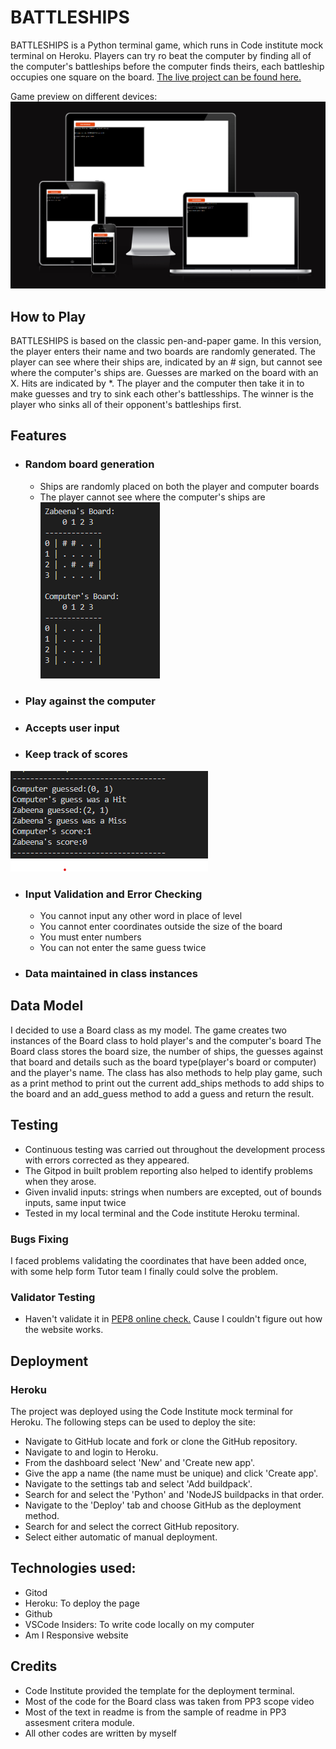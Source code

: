# BATTLESHIPS
BATTLESHIPS is a Python terminal game, which runs in Code institute mock terminal on Heroku.
Players can try ro beat the computer by finding all of the computer's battleships before the computer finds theirs, each battleship occupies one square on the board.
[The live project can be found here.](https://battle-ship-zabeena.herokuapp.com/)

Game preview on different devices:
![Game Introduction](assets/images/Game_view.png)

## How to Play
BATTLESHIPS is based on the classic pen-and-paper game.
In this version, the player enters their name and two boards are randomly generated.
The player can see where their ships are, indicated by an # sign, but cannot see where the computer's ships are.
Guesses are marked on the board with an X. Hits are indicated by *. 
The player and the computer then take it in to make guesses and try to sink each other's battlesships.
The winner is the player who sinks all of their opponent's battleships first.
## Features

* ### Random board generation
    * Ships are randomly placed on both the player and computer boards
    * The player cannot see where the computer's ships are
    ![Game Boards](assets/images/boards.png)
* ### Play against the computer
* ### Accepts user input
* ### Keep track of scores
![Scores management](assets/images/scores.png)




* ### Input Validation and Error Checking
    * You cannot input any other word in place of level
    * You cannot enter coordinates outside the size of the board
    * You must enter numbers
    * You can not enter the same guess twice

* ### Data maintained in class instances

## Data Model

I decided to use a Board class as my model. The game creates two instances of the Board class to hold player's and the computer's board
The Board class stores the board size, the number of ships, the guesses against that board and details such as the board type(player's board or computer) and the player's name.
The class has also methods to help play game, such as a print method to print out the current add_ships methods to add ships to the board and an  add_guess method to add a guess and return the result.
## Testing

* Continuous testing was carried out throughout the development process with errors corrected as they appeared.
* The Gitpod in built problem reporting also helped to identify problems when they arose.
* Given invalid inputs: strings when numbers are excepted, out of bounds inputs, same input twice
* Tested in my local terminal and the Code institute Heroku terminal.

### Bugs Fixing
I faced problems validating the coordinates that have been added once, with some help form Tutor team I finally could solve the problem.

### Validator Testing
* Haven't validate it in  [PEP8 online check.](http://pep8online.com/) Cause I couldn't figure out how the website works.

## Deployment

### Heroku

The project was deployed using the Code Institute mock terminal for Heroku. The following steps can be used to deploy the site:
* Navigate to GitHub locate and fork or clone the GitHub repository.
* Navigate to and login to Heroku.
* From the dashboard select 'New' and 'Create new app'.
* Give the app a name (the name must be unique) and click 'Create app'.
* Navigate to the settings tab and select 'Add buildpack'.
* Search for and select the 'Python' and 'NodeJS buildpacks in that order.
* Navigate to the 'Deploy' tab and choose GitHub as the deployment method.
* Search for and select the correct GitHub repository.
* Select either automatic of manual deployment.

## Technologies used:
* Gitod
* Heroku: To deploy the page
* Github
* VSCode Insiders: To write code locally on my computer
* Am I Responsive website
## Credits

* Code Institute provided the template for the deployment terminal.
* Most of the code for the Board class was taken from PP3 scope video
* Most of the text in readme is from the sample of readme in PP3 assesment critera module. 
* All other codes are written by myself